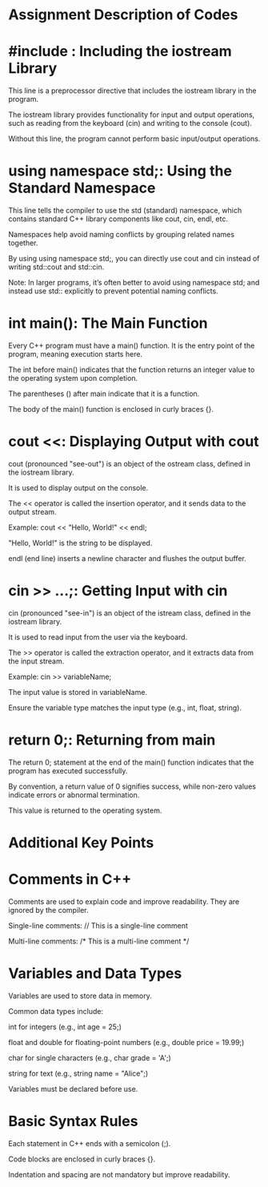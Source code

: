 # Assignment Description of Codes

# #include <iostream>: Including the iostream Library

This line is a preprocessor directive that includes the iostream library in the program.

The iostream library provides functionality for input and output operations, such as reading from the keyboard (cin) and writing to the console (cout).

Without this line, the program cannot perform basic input/output operations.

# using namespace std;: Using the Standard Namespace

This line tells the compiler to use the std (standard) namespace, which contains standard C++ library components like cout, cin, endl, etc.

Namespaces help avoid naming conflicts by grouping related names together.

By using using namespace std;, you can directly use cout and cin instead of writing std::cout and std::cin.

Note: In larger programs, it’s often better to avoid using namespace std; and instead use std:: explicitly to prevent potential naming conflicts.

# int main(): The Main Function

Every C++ program must have a main() function. It is the entry point of the program, meaning execution starts here.

The int before main() indicates that the function returns an integer value to the operating system upon completion.

The parentheses () after main indicate that it is a function.

The body of the main() function is enclosed in curly braces {}.

# cout <<: Displaying Output with cout

cout (pronounced "see-out") is an object of the ostream class, defined in the iostream library.

It is used to display output on the console.

The << operator is called the insertion operator, and it sends data to the output stream.

Example: cout << "Hello, World!" << endl;

"Hello, World!" is the string to be displayed.

endl (end line) inserts a newline character and flushes the output buffer.

# cin >> ...;: Getting Input with cin

cin (pronounced "see-in") is an object of the istream class, defined in the iostream library.

It is used to read input from the user via the keyboard.

The >> operator is called the extraction operator, and it extracts data from the input stream.

Example: cin >> variableName;

The input value is stored in variableName.

Ensure the variable type matches the input type (e.g., int, float, string).

# return 0;: Returning from main

The return 0; statement at the end of the main() function indicates that the program has executed successfully.

By convention, a return value of 0 signifies success, while non-zero values indicate errors or abnormal termination.

This value is returned to the operating system.

# Additional Key Points

# Comments in C++

Comments are used to explain code and improve readability. They are ignored by the compiler.

Single-line comments: // This is a single-line comment

Multi-line comments: /* This is a multi-line comment */

# Variables and Data Types

Variables are used to store data in memory.

Common data types include:

int for integers (e.g., int age = 25;)

float and double for floating-point numbers (e.g., double price = 19.99;)

char for single characters (e.g., char grade = 'A';)

string for text (e.g., string name = "Alice";)

Variables must be declared before use.

# Basic Syntax Rules

Each statement in C++ ends with a semicolon (;).

Code blocks are enclosed in curly braces {}.

Indentation and spacing are not mandatory but improve readability.


